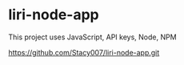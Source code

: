 # liri-node-app

This project uses JavaScript, API keys, Node, NPM

https://github.com/Stacy007/liri-node-app.git
